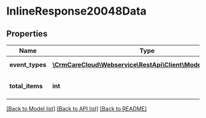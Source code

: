 # InlineResponse20048Data

## Properties
Name | Type | Description | Notes
------------ | ------------- | ------------- | -------------
**event_types** | [**\CrmCareCloud\Webservice\RestApi\Client\Model\EventType[]**](EventType.md) | List of all event types | [optional] 
**total_items** | **int** | Count of all found event types | [optional] 

[[Back to Model list]](../../README.md#documentation-for-models) [[Back to API list]](../../README.md#documentation-for-api-endpoints) [[Back to README]](../../README.md)

